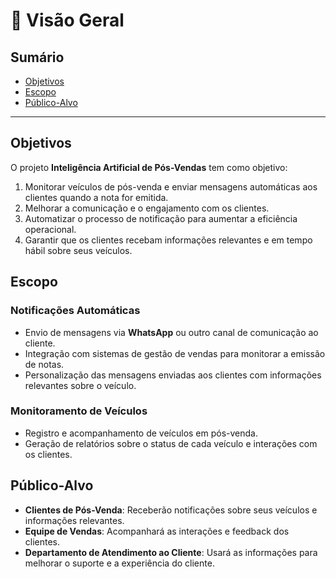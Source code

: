 # 📖 Visão Geral

## Sumário
- [Objetivos](#objetivos)
- [Escopo](#escopo)
- [Público-Alvo](#público-alvo)

---

## Objetivos

O projeto **Inteligência Artificial de Pós-Vendas** tem como objetivo:

1. Monitorar veículos de pós-venda e enviar mensagens automáticas aos clientes quando a nota for emitida.
2. Melhorar a comunicação e o engajamento com os clientes.
3. Automatizar o processo de notificação para aumentar a eficiência operacional.
4. Garantir que os clientes recebam informações relevantes e em tempo hábil sobre seus veículos.

## Escopo

### Notificações Automáticas
- Envio de mensagens via **WhatsApp** ou outro canal de comunicação ao cliente.
- Integração com sistemas de gestão de vendas para monitorar a emissão de notas.
- Personalização das mensagens enviadas aos clientes com informações relevantes sobre o veículo.

### Monitoramento de Veículos
- Registro e acompanhamento de veículos em pós-venda.
- Geração de relatórios sobre o status de cada veículo e interações com os clientes.

## Público-Alvo

- **Clientes de Pós-Venda**: Receberão notificações sobre seus veículos e informações relevantes.
- **Equipe de Vendas**: Acompanhará as interações e feedback dos clientes.
- **Departamento de Atendimento ao Cliente**: Usará as informações para melhorar o suporte e a experiência do cliente.